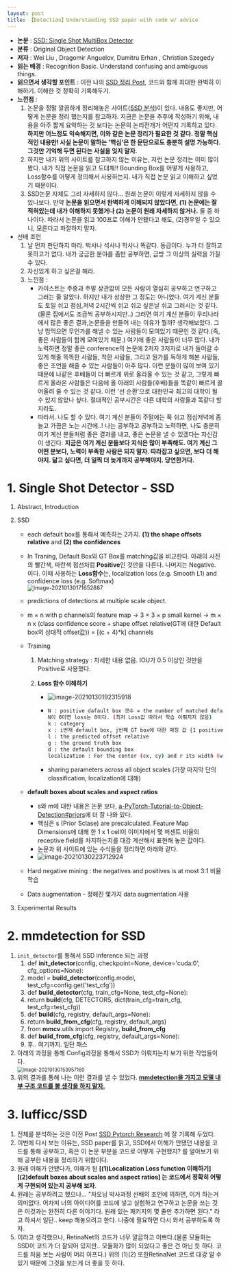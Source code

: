 ```yaml
---
layout: post
title: 【Detection】Understanding SSD paper with code w/ advice
---
```


- **논문** : [SSD: Single Shot MultiBox Detector](https://arxiv.org/pdf/1512.02325.pdf)
- **분류** : Original Object Detection
- **저자** : Wei Liu , Dragomir Anguelov, Dumitru Erhan , Christian Szegedy
- **읽는 배경** : Recognition Basic. Understand confusing and ambiguous things.
- **읽으면서 생각할 포인트** : 이전 나의 [SSD 정리 Post](https://junha1125.github.io/blog/artificial-intelligence/2020-08-16-SSD/), 코드와 함께 최대한 완벽히 이해하기. 이해한 것 정확히 기록해두기.
- **느낀점** : 
  1. 논문을 정말 깔끔하게 정리해놓은 사이트([SSD 분석](https://taeu.github.io/paper/deeplearning-paper-ssd/))이 있다. 내용도 좋지만, 어떻게 논문을 정리 했는지를 참고하자. 지금은 논문을 추후에 작성하기 위해, 내용을 아주 짧게 요악하는 것 보다는 논문의 논리전개가 어떤지 기록하고 있다. **하지만 어느정도 익숙해지면, 이와 같은 논문 정리가 필요한 것 같다. 정말 핵심적인 내용만! 사실 논문이 말하는 '핵심'은 한 문단으로도 충분히 설명 가능하다. 그것만 기억해 두면 된다는 사실을 잊지 말자.**
  2. 하지만 내가 위의 사이트를 참고하지 않는 이유는, 저런 논문 정리는 이미 많이 봤다. 내가 직접 논문을 읽고 도대체!! Bounding Box를 어떻게 사용하고, Loss함수를 어떻게 정의해서 사용하는지. 내가 직접 논문 읽고 이해하고 싶었기 때문이다. 
  3. SSD논문 자체도 그리 자세하지 않다... 원래 논문이 이렇게 자세하지 않을 수 있나보다. 만약 **논문을 읽으면서 완벽하게 이해되지 않았다면, (1) 논문에는 잘 적혀있는데 내가 이해하지 못했거나 (2) 논문이 원래 자세하지 않거나.** 둘 중 하나이다. 따라서 논문을 읽고 100프로 이해가 안됐다고 해도, (2)경우일 수 있으니, 모른다고 좌절하지 말자. 
- 선배 조언
  1. 날 먼저 판단하지 마라. 박사나 석사나 학사나 똑같다. 동급이다. 누가 더 잘하고 못하고가 없다. 내가 궁금한 분야를 좀만 공부하면, 금방 그 이상의 실력을 가질 수 있다. 
  2. 자신있게 하고 싶은걸 해라.
  3. 느낀점 : 
     - 카이스트는 주중과 주말 상관없이 모든 사람이 열심히 공부하고 연구하고 그러는 줄 알았다. 하지만 내가 상상한 그 정도는 아니었다. 여기 계신 분들도 토일 쉬고 점심,저녁 2시간씩 쉬고 쉬고 싶은날 쉬고 그러시는 것 같다. (물론 집에서도 조금씩 공부하시지만..) 그러면 여기 계신 분들이 우리나라에서 많은 좋은 결과,논문들을 만들어 내는 이유가 뭘까? 생각해보았다. 그냥 맘먹으면 무언가를 해낼 수 있는 사람들이 모여있기 때문인 것 같다.(즉, 좋은 사람들이 함께 모여있기 때문.) 여기에 좋은 사람들이 너무 많다. 내가 노력하면 정말 좋은 conference의 논문에 2저자 3저자로 내가 들어갈 수 있게 해줄 똑똑한 사람들, 착한 사람들, 그리고 뭔가를 독하게 해본 사람들, 좋은 조언을 해줄 수 있는 사람들이 아주 많다. 이런 분들이 많이 보여 있기 때문에 나같은 후배들이 더 빠르게 위로 올라올 수 있는 것 같고, 그렇게 빠르게 올라온 사람들은 다음에 올 아래의 사람들(후배)들을 똑같이 빠르게 끌어올려 줄 수 있는 것 같다. 이런 '선 순환'으로 대한민국 최고의 대학이 될 수 있지 않았나 싶다. 절대적인 공부시간은 다른 대학의 사람들과 똑같다 할지라도. 
     - 따라서. 나도 할 수 있다. 여기 계신 분들이 주말에는 푹 쉬고 점심저녁에 좀 놀고 가끔은 노는 시간에..! 나는 공부하고 공부하고 노력하면, 나도 충분히 여기 계신 분들처럼 좋은 결과를 내고, 좋은 논문을 낼 수 있겠다는 자신감이 생긴다. **지금은 여기 계신 분들보다 지식은 많이 부족해도. 여기 계신 그 어떤 분보다, 노력이 부족한 사람은 되지 말자. 따라잡고 싶으면, 보다 더 해야지. 닮고 싶다면, 더 일찍 더 늦게까지 공부해야지. 당연한거다.** 



# 1. Single Shot Detector - SSD

1. Abstract, Introduction 

2. SSD

   - each default box를 통해서 예측하는 2가지. **(1) the shape offsets relative** and **(2) the confidences** 

   - In Traning, Default Box와 GT Box를 matching값을 비교한다. 아래의 사진의 빨간색, 파란색 점선처럼 **Positive**인 것만을 다른다. 나머지는 Negative. 이다. 이때 사용하는 **Loss함수**는, localization loss (e.g. Smooth L1) and confidence loss (e.g. Softmax)  
     <img src="https://github.com/junha1125/Imgaes_For_GitBlog/blob/master/Typora/image-20210130171652887.png?raw=tru" alt="image-20210130171652887" style="zoom:90%;" />

   -  predictions of detections at multiple scale object.

   - m × n with p channels의 feature map -> 3 × 3 × p small kernel -> m × n x (class confidence score + shape offset relative(GT에 대한 Default box의 상대적 offset값)) = \[(c + 4)\*k\] channels

   - Training

     1. Matching strategy : 자세한 내용 없음. IOU가 0.5 이상인 것만을 Positive로 사용했다.

     2. **Loss 함수 이해하기**

        - ![image-20210130192315918](https://github.com/junha1125/Imgaes_For_GitBlog/blob/master/Typora/image-20210130192315918.png?raw=tru)

        - ```sh
          N : positive dafault box 갯수 = the number of matched default boxes
          N이 0이면 loss는 0이다. (최저 Loss값 따라서 학습 이뤄지지 않음)
          k : category
          x : i번재 default box, j번째 GT box에 대한 매칭 값 {1 positive,0 negativ}
          l : the predicted offset relative
          g : the ground truth box
          d : the default bounding box 
          localization : For the center (cx, cy) and r its width (w) and height (h)
          ```

        - sharing parameters across all object scales (가장 마지막 단의 classification, localization에 대해)

   - **default boxes about scales and aspect ratios** 

     - s와 m에 대한 내용은 논문 보다, [a-PyTorch-Tutorial-to-Object-Detection#priors](https://github.com/sgrvinod/a-PyTorch-Tutorial-to-Object-Detection#priors)에 더 잘 나와 있다. 
     - 핵심은 s (Prior Sclase) are precalculated. Feature Map Dimensions에 대해 한 1 x 1 cell이 이미지에서 몇 퍼센트 비율의 receptive field를 차지하는지를 대강 계산해서 표현해 놓은 값이다. 
     - 논문과 위 사이트에 있는 수식들을 정리하면 아래와 같다. 
     - ![image-20210130223712924](https://github.com/junha1125/Imgaes_For_GitBlog/blob/master/Typora/image-20210130223712924.png?raw=tru)

   - Hard negative mining :  the negatives and positives is at most 3:1 비율 학습

   - Data augmentation - 정해진 몇가지 data augmentation 사용

3. Experimental Results





# 2. mmdetection for SSD

1. `init_detector`를 통해서 SSD inference 되는 과정
   1. def **init_detector**(config, checkpoint=None, device='cuda:0', cfg_options=None):
   2. model = **build_detector**(config.model, test_cfg=config.get('test_cfg'))
   3. def **build_detector**(cfg, train_cfg=None, test_cfg=None):
   4.  return **build**(cfg, DETECTORS, dict(train_cfg=train_cfg, test_cfg=test_cfg))
   5. def **build**(cfg, registry, default_args=None):
   6. return **build_from_cfg**(cfg, registry, default_args)
   7. from **mmcv**.utils import Registry, **build_from_cfg**
   8. def **build_from_cfg**(cfg, registry, default_args=None):
   9. 후.. 여기까지. 일단 패스
2. 아래의 과정을 통해 Config과정을 통해서 SSD가 이뤄지는지 보기 위한 작업들이다.    
   <img src="https://github.com/junha1125/Imgaes_For_GitBlog/blob/master/Typora/image-20210130153957160.png?raw=tru" alt="image-20210130153957160" style="zoom:80%;" />
3. 위의 결과를 통해 나는 이런 결과를 낼 수 있었다. **<u>mmdetection을 가지고 모델 내부 구조 코드를 볼 생각을 하지 말자.</u>** 



# 3. lufficc/SSD

1. 전체를 분석하는 것은 이전 Post [SSD Pytorch Research](https://junha1125.github.io/blog/pytorch-docker-git/2021-01-08-SSD_pytorch/) 에 잘 기록해 두었다. 
2. 이번에 다시 보는 이유는, SSD paper를 읽고, SSD에서 이해가 안됐던 내용을 코드를 통해 공부하고, 혹은 이 논문 부분을 코드로 어떻게 구현했지? 를 알아보기 위해 공부한 내용을 정리하기 위함이다. 
3. 원래 이해가 안됐다가, 이해가 된 **\[(1)Localization Loss function 이해하기\]  \[(2)default boxes about scales and aspect ratios\] 는 코드에서 정확히 어떻게 구현되어 있는지 공부해 보자**. 
4. 원래는 공부하려고 했으나... "차오닝 박사과정 선배의 조언에 의하면, 이거 하는거 의미없다. 어차피 너의 아이디어를 코드에 넣고 실험하고 연구하고 논문을 쓰는 것은 이것과는 완전히 다른 이야기다. 원래 있는 패키지의 몇 줄만 추가하면 된다." 라고 하셔서 일단.. keep 해놓으려고 한다. 나중에 필요하면 다시 와서 공부하도록 하자.
5. 이라고 생각했으나, RetinaNet의 코드가 너무 깔끔하고 이쁘다.(물론 모듈화는 SSD이 코드가 더 잘되어 있지만.. 모듈화가 많이 되었다고 좋은 건 아닌 듯 하다. 코드를 처음 보는 사람이 머리 아프다.) 위의 (1)(2) 또한RetinaNet 코드로 대강 알 수 있기 때문에 그것을 보는게 더 좋을 듯 하다. 

